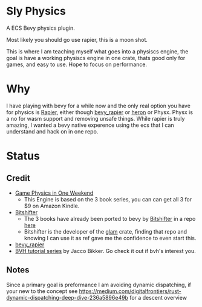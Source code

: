 
# Sly Physics

A ECS Bevy physics plugin.

Most likely you should go use rapier, this is a moon shot.

This is where I am teaching myself what goes into a physiscs engine, the goal is have a working physiscs engine in one crate, thats good only for games, and easy to use.  Hope to focus on performance.

# Why

I have playing with bevy for a while now and the only real option you have for physics is [Rapier](https://github.com/dimforge/rapier), either though [bevy_rapier](https://github.com/dimforge/bevy_rapier) or [heron](https://github.com/jcornaz/heron) or Physx. Physx is a no for wasm support and removing unsafe things.  While rapier is truly amazing, I wanted a bevy native experence using the ecs that I can understand and hack on in one repo.

# Status 

  
## Credit

- [Game Physics in One Weekend](https://gamephysicsweekend.github.io/)
  - This Engine is based on the 3 book series, you can  can get all 3 for $9 on Amazon Kindle.
- [Bitshifter](https://github.com/bitshifter)
  - The 3 books have already been ported to bevy by [Bitshifter](https://github.com/bitshifter) in a repo [here](https://github.com/bitshifter/bevy-physics-weekend)
  - Bitshifter is the developer of the [glam](https://github.com/bitshifter/glam-rs) crate, finding that repo and knowing I can use it as ref gave me the confidence to even start this.
- [bevy_rapier](https://github.com/dimforge/bevy_rapier)
- [BVH tutorial series](https://jacco.ompf2.com/2022/04/13/how-to-build-a-bvh-part-1-basics/) by Jacco Bikker.   Go check it out if bvh's interest you. 

## Notes

Since a primary goal is preformance I am avoiding dynamic dispatching, if your new to the concept see 
https://medium.com/digitalfrontiers/rust-dynamic-dispatching-deep-dive-236a5896e49b for a descent overview